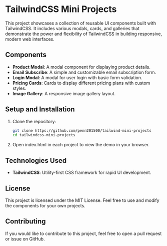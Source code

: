 
# TailwindCSS Mini Projects

This project showcases a collection of reusable UI components built with TailwindCSS. It includes various modals, cards, and galleries that demonstrate the power and flexibility of TailwindCSS in building responsive, modern web interfaces.

## Components

- **Product Modal**: A modal component for displaying product details.
- **Email Subscribe**: A simple and customizable email subscription form.
- **Login Modal**: A modal for user login with basic form validation.
- **Pricing Cards**: Cards to display different pricing plans with custom styles.
- **Image Gallery**: A responsive image gallery layout.

## Setup and Installation

1. Clone the repository:

   ```bash
   git clone https://github.com/penn201500/tailwind-mini-projects
   cd tailwindcss-mini-projects
   ```

2. Open index.html in each project to view the demo in your browser.

## Technologies Used

- **TailwindCSS**: Utility-first CSS framework for rapid UI development.

## License

This project is licensed under the MIT License. Feel free to use and modify the components for your own projects.

## Contributing

If you would like to contribute to this project, feel free to open a pull request or issue on GitHub.
